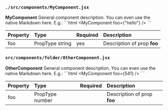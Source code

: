### `./src/components/MyComponent.jsx`

**MyComponent** General component description.
You can even use the native Markdown here.
E.g.:
&#x60;&#x60;&#x60;html
&lt;MyComponent foo&#x3D;{&quot;hello&quot;} /&gt;
&#x60;&#x60;&#x60;

Property | Type | Required | Description
:--- | :--- | :--- | :---
foo|PropType string|yes|Description of prop **foo**

### `src/components/folder/OtherComponent.jsx`

**OtherComponent** General component description.
You can even use the native Markdown here.
E.g.:
&#x60;&#x60;&#x60;html
&lt;MyComponent foo&#x3D;{541} /&gt;
&#x60;&#x60;&#x60;

Property | Type | Required | Description
:--- | :--- | :--- | :---
foo|PropType number||Description of prop **foo**

